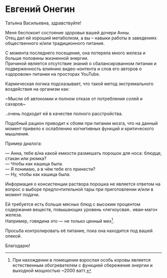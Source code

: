Евгений Онегин
==============

Татьяна Васильевна, здравствуйте!

Меня беспокоит состояние здоровья вашей дочери Анны.  
Отец дал ей хороший метаболизм, а вы – навыки работы в заведениях общественного и/или традиционного питания.

С момента последнего посещения, она потеряла много железа и больше половины жизненной энергии.  
Причиной является отсутствие знаний о сбалансированном питании и подверженность влиянию видео-контента и слов его авторов о «здоровом» питании на просторах YouTube.

Кармическая логика подсказывает, что такой метод экстремального воздействия на организм как:

~Мысли об автономии и полном отказе от потребления солей и сахаров~

..очень подходит ей в качестве полного расстройства.

Подобный рацион приводит к сбоям при питании мозга, что на данный момент привело к ослаблению когнитивных функций и критического мышления.

Пример диалога:

— Анна, тебе в/на какой емкости размешать порошок для носа: блюдце, стакан или рюмка?  
— Чтобы как кашица была.  
— Я понимаю, а в чём тебе его принести?  
— Ну, чтобы как кашица была.  

Информация о консистенции раствора порошка не является ответом на вопрос о выборе предпочтительной тары при приготовлении и/или в момент подачи.

Ей требуется есть больше мясных блюд с высоким процентом содержания веществ, повышающих уровень «легкоусвая.. иваи-маго» железа.  
Например, говядина это — не только ценный мех[^cow].

Просьба контролировать её питание, пока она находится под вашей опекой.

Благодарю!

[^cow]: При нахождении в помещении взрослая особь коровы является естественным обогревателем с функцией сбережения энергии и выходной мощностью ~2000 ватт.
